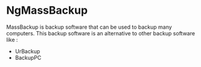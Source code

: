 NgMassBackup
============

MassBackup is backup software that can be used to backup many computers. This backup software is an alternative to other backup
software like :

 * UrBackup
 * BackupPC

